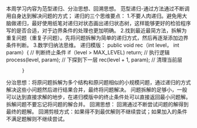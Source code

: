   本周学习内容为范型递归、分治思想、回溯思想。
  范型递归-通过方法通过不断调用自身达到解决问题的方式；
  递归的三个思维要点：
                  1.不要人肉递归。避免用大脑做递归，最好使用纸笔对递归对状态画出递归状态树，这样能够更好的检验程序写的是否合适，对于边界条件的处理也更加明确。
                  2.找到最近最简方法，拆解为重复问题（重复子问题）。先将问题拆解为简单的递归方式，然后再逐渐添加边界条件判断。
                  3.数学归纳法思维。
  递归模版：
          public void rec（int level， int param）{
             // 判断终止条件
             if（level > MAX_LEVEL)
              return;
             // 执行逻辑
             process(level, param);
             // 下探到下一层
             rec(level + 1, param);
             // 清理当前层
             
          }
 分治思想：将原问题拆解为多个结构和原问题相似的小规模问题，通过递归的方式解决这些小问题然后进行结果合并，最终将问题解决。
         问题拆解的足够小，一般可以达到直接求解的地步，在递归模版中的终止条件处可以直接返回最小问题解。
         拆解问题不要忘记将问题的解合并。
 回溯思想： 回溯通过不断尝试问题的解得到最终的题解。
          回溯剪枝方式：如果得不到最优解则不继续尝试；如果加入的条件不满足题解则不继续尝试。
  
